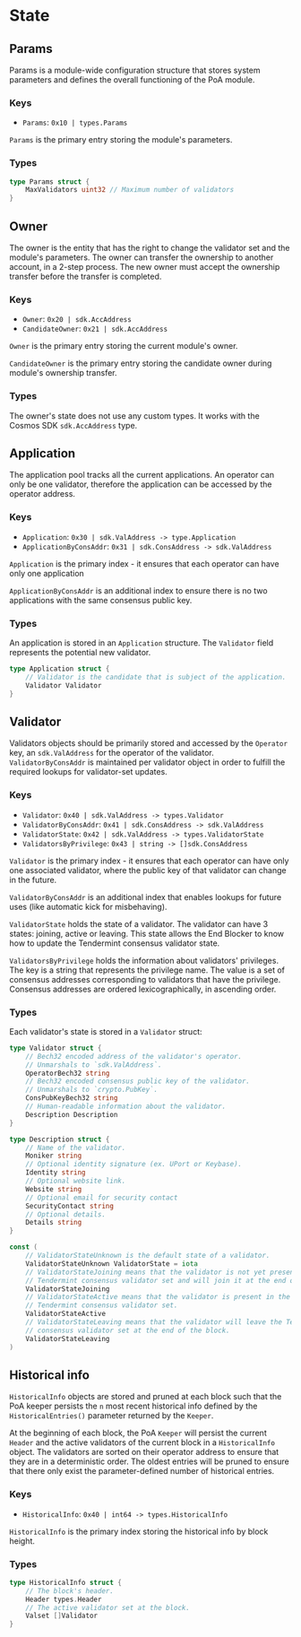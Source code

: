 <!--
order: 1
-->

# State

## Params

Params is a module-wide configuration structure that stores system parameters
and defines the overall functioning of the PoA module.

### Keys

- `Params`: `0x10 | types.Params`

`Params` is the primary entry storing the module's parameters.

### Types

```go
type Params struct {
    MaxValidators uint32 // Maximum number of validators
}
```

## Owner

The owner is the entity that has the right to change the validator set
and the module's parameters. The owner can transfer the ownership to another
account, in a 2-step process. The new owner must accept the ownership transfer
before the transfer is completed.

### Keys

- `Owner`: `0x20 | sdk.AccAddress`
- `CandidateOwner`: `0x21 | sdk.AccAddress`

`Owner` is the primary entry storing the current module's owner.

`CandidateOwner` is the primary entry storing the candidate owner during
module's ownership transfer.

### Types

The owner's state does not use any custom types. It works with the
Cosmos SDK `sdk.AccAddress` type.

## Application

The application pool tracks all the current applications. An operator can only
be one validator, therefore the application can be accessed by the operator
address.

### Keys

- `Application`: `0x30 | sdk.ValAddress -> type.Application`
- `ApplicationByConsAddr`: `0x31 | sdk.ConsAddress -> sdk.ValAddress`

`Application` is the primary index - it ensures that each operator can have
only one application

`ApplicationByConsAddr` is an additional index to ensure there is no two
applications with the same consensus public key.

### Types

An application is stored in an `Application` structure. The `Validator` field
represents the potential new validator.

```go
type Application struct {
    // Validator is the candidate that is subject of the application.
    Validator Validator
}
```

## Validator

Validators objects should be primarily stored and accessed by the
`Operator` key, an `sdk.ValAddress` for the operator of the validator.
`ValidatorByConsAddr` is maintained per validator object in order to fulfill
the required lookups for validator-set updates.

### Keys

- `Validator`: `0x40 | sdk.ValAddress -> types.Validator`
- `ValidatorByConsAddr`: `0x41 | sdk.ConsAddress -> sdk.ValAddress`
- `ValidatorState`: `0x42 | sdk.ValAddress -> types.ValidatorState`
- `ValidatorsByPrivilege`: `0x43 | string -> []sdk.ConsAddress`

`Validator` is the primary index - it ensures that each operator can have only one
associated validator, where the public key of that validator can change in the
future.

`ValidatorByConsAddr` is an additional index that enables lookups for future
uses (like automatic kick for misbehaving).

`ValidatorState` holds the state of a validator. The validator can have 3
states: joining, active or leaving. This state allows the End Blocker to know
how to update the Tendermint consensus validator state.

`ValidatorsByPrivilege` holds the information about validators' privileges.
The key is a string that represents the privilege name. The value is a set
of consensus addresses corresponding to validators that have the privilege.
Consensus addresses are ordered lexicographically, in ascending order.

### Types

Each validator's state is stored in a `Validator` struct:

```go
type Validator struct {
    // Bech32 encoded address of the validator's operator. 
    // Unmarshals to `sdk.ValAddress`. 
    OperatorBech32 string 
    // Bech32 encoded consensus public key of the validator.
    // Unmarshals to `crypto.PubKey`. 
    ConsPubKeyBech32 string 
    // Human-readable information about the validator.
    Description Description
}

type Description struct {
    // Name of the validator.
    Moniker string
	// Optional identity signature (ex. UPort or Keybase).	
    Identity string
	// Optional website link.
    Website string
	// Optional email for security contact
    SecurityContact string
    // Optional details.	
    Details string 
}

const (
    // ValidatorStateUnknown is the default state of a validator.
    ValidatorStateUnknown ValidatorState = iota
    // ValidatorStateJoining means that the validator is not yet present in the
    // Tendermint consensus validator set and will join it at the end of the block.
    ValidatorStateJoining
    // ValidatorStateActive means that the validator is present in the
    // Tendermint consensus validator set.
    ValidatorStateActive
    // ValidatorStateLeaving means that the validator will leave the Tendermint
    // consensus validator set at the end of the block.
    ValidatorStateLeaving
)
```

## Historical info

`HistoricalInfo` objects are stored and pruned at each block such that the PoA
keeper persists the `n` most recent historical info defined by the
`HistoricalEntries()` parameter returned by the `Keeper`.

At the beginning of each block, the PoA `Keeper` will persist the current
`Header` and the active validators of the current block in a `HistoricalInfo`
object. The validators are sorted on their operator address to ensure that they
are in a deterministic order. The oldest entries will be pruned to ensure that
there only exist the parameter-defined number of historical entries.

### Keys

- `HistoricalInfo`: `0x40 | int64 -> types.HistoricalInfo`

`HistoricalInfo` is the primary index storing the historical info by block height.

### Types

```go
type HistoricalInfo struct {
    // The block's header.
    Header types.Header
    // The active validator set at the block.
    Valset []Validator
}
```
